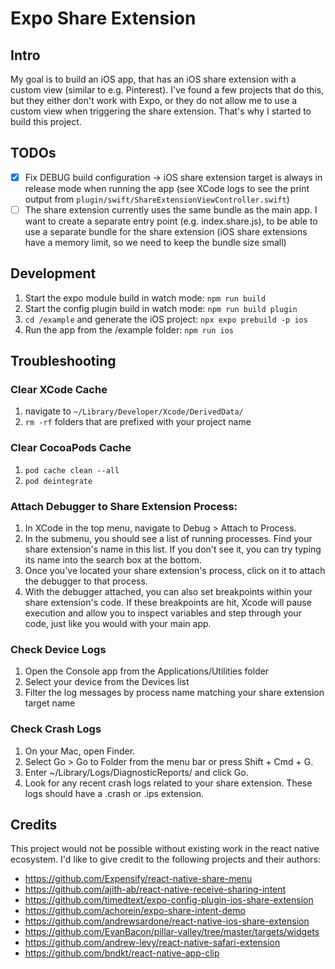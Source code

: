 # Expo Share Extension

## Intro

My goal is to build an iOS app, that has an iOS share extension with a custom view (similar to e.g. Pinterest). I've found a few projects that do this, but they either don't work with Expo, or they do not allow me to use a custom view when triggering the share extension. That's why I started to build this project.

## TODOs

- [x] Fix DEBUG build configuration -> iOS share extension target is always in release mode when running the app (see XCode logs to see the print output from `plugin/swift/ShareExtensionViewController.swift`)
- [ ] The share extension currently uses the same bundle as the main app. I want to create a separate entry point (e.g. index.share.js), to be able to use a separate bundle for the share extension (iOS share extensions have a memory limit, so we need to keep the bundle size small)

## Development

1. Start the expo module build in watch mode: `npm run build`
2. Start the config plugin build in watch mode: `npm run build plugin`
3. `cd /example` and generate the iOS project: `npx expo prebuild -p ios`
4. Run the app from the /example folder: `npm run ios`

## Troubleshooting

### Clear XCode Cache

1. navigate to `~/Library/Developer/Xcode/DerivedData/`
2. `rm -rf` folders that are prefixed with your project name

### Clear CocoaPods Cache

1. `pod cache clean --all`
2. `pod deintegrate`

### Attach Debugger to Share Extension Process:

1. In XCode in the top menu, navigate to Debug > Attach to Process.
2. In the submenu, you should see a list of running processes. Find your share extension's name in this list. If you don't see it, you can try typing its name into the search box at the bottom.
3. Once you've located your share extension's process, click on it to attach the debugger to that process.
4. With the debugger attached, you can also set breakpoints within your share extension's code. If these breakpoints are hit, Xcode will pause execution and allow you to inspect variables and step through your code, just like you would with your main app.

### Check Device Logs

1. Open the Console app from the Applications/Utilities folder
2. Select your device from the Devices list
3. Filter the log messages by process name matching your share extension target name

### Check Crash Logs

1. On your Mac, open Finder.
2. Select Go > Go to Folder from the menu bar or press Shift + Cmd + G.
3. Enter ~/Library/Logs/DiagnosticReports/ and click Go.
4. Look for any recent crash logs related to your share extension. These logs should have a .crash or .ips extension.

## Credits

This project would not be possible without existing work in the react native ecosystem. I'd like to give credit to the following projects and their authors:

- https://github.com/Expensify/react-native-share-menu
- https://github.com/ajith-ab/react-native-receive-sharing-intent
- https://github.com/timedtext/expo-config-plugin-ios-share-extension
- https://github.com/achorein/expo-share-intent-demo
- https://github.com/andrewsardone/react-native-ios-share-extension
- https://github.com/EvanBacon/pillar-valley/tree/master/targets/widgets
- https://github.com/andrew-levy/react-native-safari-extension
- https://github.com/bndkt/react-native-app-clip
